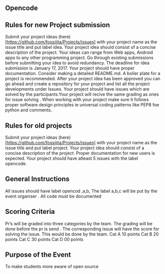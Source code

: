 Opencode
---------
Rules for new Project submission
----------------
Submit your project ideas (here)[https://github.com/fossiiita/Projects/issues] with your project name as the issue title and put label idea.
Your project idea should consist of a concise description of the project.
Your ideas can range from Web apps, Android apps to any other programming project.
Go through existing submissions before submitting your idea to avoid redundancy.
The deadline for idea submission is January 17, 2017.
Your project should have proper documentation. Consider making a detailed README.md. A bolier plate for a project is recommended.
After your project idea has been approved you can go ahead and create a repository for your project and list all the project developments under Issues.
Your project should have issues which are solved by the participants.Your project will recive the same grading as ones for issue solving . When working with your project make sure it follows proper software design principles ie universal coding patterns like PEP8 foe python and comments.


Rules for old projects
--
Submit your project ideas (here)[https://github.com/fossiiita/Projects/issues] with your project name as the issue title and put label project.
Your project idea should consist of a concise description of the project.
Proper documentation for new users is expected.
Your project should have atleast 5 issues with the label opencode.

General Instructions 
--------

All issues should have label opencod ,a,b,
The label a,b,c will be put by the event organiser .
All code must be documented 

Scoring Criteria
----------------------
Pr’s will be graded into three categories by the team. The grading will be done before the pr is send . The corresponding issue will have the score for solving the issue. This would be done by the team.
Cat A 10 points
Cat B 20 points
Cat C 30 points
Cat D 00 points

Purpose of the Event
---------------------------
To make students more aware of open source

